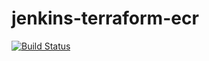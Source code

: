# jenkins-terraform-ecr

[![Build Status](https://github.com/rohit-gandhi/jenkins-terraform-ecr/actions/workflows/build.yml/badge.svg)](https://github.com/rohit-gandhi/jenkins-terraform-ecr/actions/workflows/build.yml)


